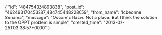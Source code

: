  {
   "id": "484754324893838",
   "post_id": "462493170453287_484745448228059",
   "from_name": "Icbeonne Senama",
   "message": "Occam's Razor. Not a place. But I think the solution to the OPPT problem is simple",
   "created_time": "2013-02-25T03:38:57+0000"
 }
